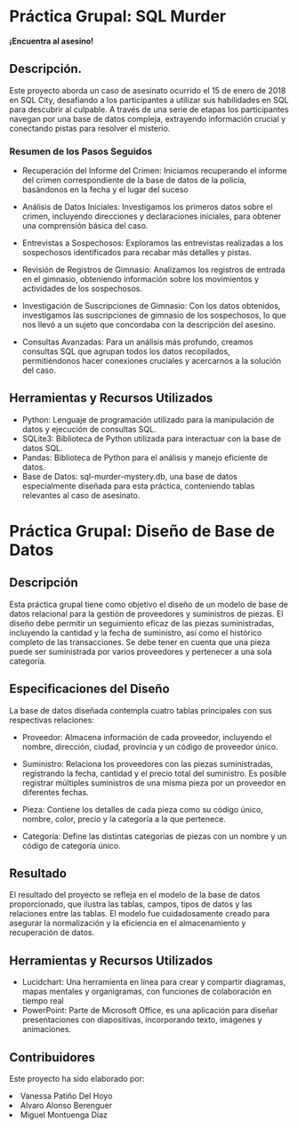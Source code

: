 # Práctica Grupal: SQL Murder

**¡Encuentra al asesino!**

## Descripción.


Este proyecto aborda un caso de asesinato ocurrido el 15 de enero de 2018 en SQL City, desafiando a los participantes a utilizar sus habilidades en SQL para descubrir al culpable. A través de una serie de etapas los participantes navegan por una base de datos compleja, extrayendo información crucial y conectando pistas para resolver el misterio.


### Resumen de los Pasos Seguidos

* Recuperación del Informe del Crimen: Iniciamos recuperando el informe del crimen correspondiente de la base de datos de la policía, basándonos en la fecha y el lugar del suceso 

* Análisis de Datos Iniciales: Investigamos los primeros datos sobre el crimen, incluyendo direcciones y declaraciones iniciales, para obtener una comprensión básica del caso.
  
* Entrevistas a Sospechosos: Exploramos las entrevistas realizadas a los sospechosos identificados para recabar más detalles y pistas.

* Revisión de Registros de Gimnasio: Analizamos los registros de entrada en el gimnasio, obteniendo información sobre los movimientos y actividades de los sospechosos.

* Investigación de Suscripciones de Gimnasio: Con los datos obtenidos, investigamos las suscripciones de gimnasio de los sospechosos, lo que nos llevó a un sujeto que concordaba con la descripción del asesino.

* Consultas Avanzadas: Para un análisis más profundo, creamos consultas SQL que agrupan todos los datos recopilados, permitiéndonos hacer conexiones cruciales y acercarnos a la solución del caso.
  
## Herramientas y Recursos Utilizados

* Python: Lenguaje de programación utilizado para la manipulación de datos y ejecución de consultas SQL.
* SQLite3: Biblioteca de Python utilizada para interactuar con la base de datos SQL.
* Pandas: Biblioteca de Python para el análisis y manejo eficiente de datos.
* Base de Datos: sql-murder-mystery.db, una base de datos especialmente diseñada para esta práctica, conteniendo tablas relevantes al caso de asesinato.





# Práctica Grupal: Diseño de Base de Datos

## Descripción

Esta práctica grupal tiene como objetivo el diseño de un modelo de base de datos relacional para la gestión de proveedores y suministros de piezas. El diseño debe permitir un seguimiento eficaz de las piezas suministradas, incluyendo la cantidad y la fecha de suministro, así como el histórico completo de las transacciones. Se debe tener en cuenta que una pieza puede ser suministrada por varios proveedores y pertenecer a una sola categoría.

## Especificaciones del Diseño

La base de datos diseñada contempla cuatro tablas principales con sus respectivas relaciones:

* Proveedor: Almacena información de cada proveedor, incluyendo el nombre, dirección, ciudad, provincia y un código de proveedor único.

* Suministro: Relaciona los proveedores con las piezas suministradas, registrando la fecha, cantidad y el precio total del suministro. Es posible registrar múltiples suministros de una misma pieza por un proveedor en diferentes fechas.

* Pieza: Contiene los detalles de cada pieza como su código único, nombre, color, precio y la categoría a la que pertenece.

* Categoría: Define las distintas categorías de piezas con un nombre y un código de categoría único.

## Resultado

El resultado del proyecto se refleja en el modelo de la base de datos proporcionado, que ilustra las tablas, campos, tipos de datos y las relaciones entre las tablas. El modelo fue cuidadosamente creado para asegurar la normalización y la eficiencia en el almacenamiento y recuperación de datos.

## Herramientas y Recursos Utilizados

* Lucidchart: Una herramienta en línea para crear y compartir diagramas, mapas mentales y organigramas, con funciones de colaboración en tiempo real
* PowerPoint: Parte de Microsoft Office, es una aplicación para diseñar presentaciones con diapositivas, incorporando texto, imágenes y animaciones.




## Contribuidores
Este proyecto ha sido elaborado por:

  <li>Vanessa Patiño Del Hoyo
  <li>Alvaro Alonso Berenguer
  <li>Miguel Montuenga Díaz